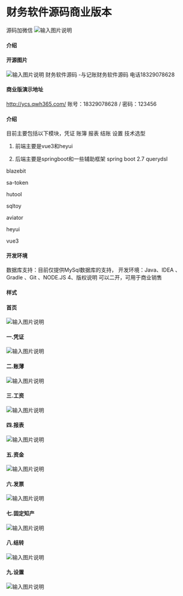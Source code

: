 # 财务软件源码商业版本
源码加微信
![输入图片说明](c2e56bb00086efbc2ff9b17ca50f30e.png)
#### 介绍
#### 开源图片
![输入图片说明](%E5%BC%80%E6%BA%90%E5%9B%BE%E7%89%87.jpg)
财务软件源码 -与记账财务软件源码 电话18329078628
#### 商业版演示地址
http://ycs.qwh365.com/
账号：18329078628 / 密码：123456
#### 介绍
目前主要包括以下模块，凭证 账簿 报表 结账 设置
技术选型
1. 前端主要是vue3和heyui

2. 后端主要是springboot和一些辅助框架
spring boot 2.7
querydsl

blazebit

sa-token

hutool

sqltoy

aviator

heyui

vue3


#### 开发环境

数据库支持：目前仅提供MySql数据库的支持，
开发环境：Java、IDEA 、Gradle 、Git 、NODE.JS
4、版权说明
可以二开，可用于商业销售

#### 样式
#### 首页
![输入图片说明](%E9%A6%96%E9%A1%B5.png)
#### 一.凭证
![输入图片说明](%E5%87%AD%E8%AF%81.png)
#### 二.账薄
![输入图片说明](%E8%B4%A6%E8%96%84.png)
#### 三.工资
![输入图片说明](%E5%B7%A5%E8%B5%84.png)
#### 四.报表
![输入图片说明](%E6%8A%A5%E8%A1%A8.png)
#### 五.资金
![输入图片说明](%E8%B5%84%E9%87%91.png)
#### 六.发票
![输入图片说明](%E5%8F%91%E7%A5%A8.png)
#### 七.固定知产
![输入图片说明](%E5%9B%BA%E5%AE%9A%E7%9F%A5%E4%BA%A7.png)
#### 八.结转
![输入图片说明](%E6%9C%9F%E6%9C%AB%E7%BB%93%E8%BD%AC.png)
#### 九.设置
![输入图片说明](%E8%AE%BE%E7%BD%AE.png)
